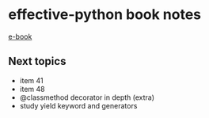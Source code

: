 # effective-python book notes

[e-book](https://www.amazon.com/Effective-Python-Specific-Software-Development-ebook/dp/B07ZG18BH3/ref=sr_1_1?__mk_pt_BR=%C3%85M%C3%85%C5%BD%C3%95%C3%91&crid=3BQ3DQLYPM2LF&keywords=Effective+python&qid=1650103661&sprefix=effective+python%2Caps%2C212&sr=8-1&ufe=app_do%3Aamzn1.fos.fcd6d665-32ba-4479-9f21-b774e276a678)

## Next topics

- item 41
- item 48
- @classmethod decorator in depth (extra)
- study yield keyword and generators
